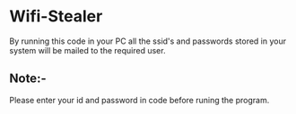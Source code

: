 # Wifi-Stealer

By running this code in your PC all the ssid's and passwords stored in your system will be mailed to the required user.

## Note:-
Please enter your id and password in code before runing the program.

